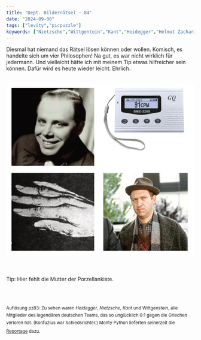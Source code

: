 ```yaml
---
title: "Dept. Bilderrätsel – 84"
date: "2024-09-08"
tags: ["levity","picpuzzle"]
keywords: ["Nietzsche","Wittgentein","Kant","Heidegger","Helmut Zacharias","Paganini","Albin Geiger"]
---
```

Diesmal hat niemand das Rätsel lösen können oder wollen. Komisch, es handelte sich um vier Philosophen!
Na gut, es war nicht wirklich für jedermann. Und vielleicht hätte ich mit meinem Tip etwas hilfreicher sein können. Dafür wird es heute wieder leicht. Ehrlich.


<br/>

<img  src="/assets/img/picpuzzle/picpuzzle84.webp" alt="Bilderrätsel84">

<br/>
<br/>
<br/>

Tip: Hier fehlt die Mutter der Porzellankiste.

<br/>
<br/>

<sup>Auflösung pz83: Zu sehen waren <i>Heidegger</i>, <i>Nietzsche</i>, <i>Kant</i> und Wittgenstein, alle Mitglieder des legendären deutschen Teams, das so unglücklich 0:1 gegen die Griechen verloren hat. (Konfuzius war Schiedsrichter.) Monty Python lieferten seinerzeit die [Reportage](https://www.youtube.com/watch?v=LfduUFF_i1A)
dazu.
<sup>